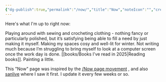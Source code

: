 ```yaml
---
{"dg-publish":true,"permalink":"/now/","title":"Now","noteIcon":"","created":"2022-12-18","updated":"2025-06-02"}
---
```



Here's what I'm up to right now:

Playing around with sewing and crocheting clothing - nothing fancy or particularly polished, but it’s satisfying being able to fill a need by just making it myself. Making my spaces cosy and well-lit for winter. Not writing much because I’m struggling to bring myself to look at a computer screen once the work day is done. [[books/Books I've read in 2025\|Reading books]]. Painting a little.

This "Now" page was inspired by the [/Now page movement](https://nownownow.com/about) , and also [sanlive](http://sanlive.com) where I saw it first. I update it every few weeks or so.
